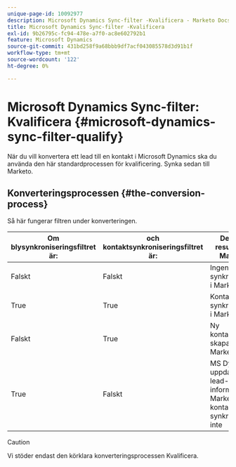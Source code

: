 ```yaml
---
unique-page-id: 10092977
description: Microsoft Dynamics Sync-filter -Kvalificera - Marketo Docs - Produktdokumentation
title: Microsoft Dynamics Sync-filter -Kvalificera
exl-id: 9b26795c-fc94-478e-a7f0-ac8e602792b1
feature: Microsoft Dynamics
source-git-commit: 431bd258f9a68bbb9df7acf043085578d3d91b1f
workflow-type: tm+mt
source-wordcount: '122'
ht-degree: 0%

---
```


# Microsoft Dynamics Sync-filter: Kvalificera {#microsoft-dynamics-sync-filter-qualify}

När du vill konvertera ett lead till en kontakt i Microsoft Dynamics ska du använda den här standardprocessen för kvalificering. Synka sedan till Marketo.

## Konverteringsprocessen {#the-conversion-process}

Så här fungerar filtren under konverteringen.

| Om blysynkroniseringsfiltret är: | och kontaktsynkroniseringsfiltret är: | Detta är resultatet i Marketo |
|---|---|---|
| Falskt | Falskt | Ingenting synkroniseras i Marketo |
| True | True | Kontakten synkroniseras i Marketo |
| Falskt | True | Ny kontaktpost skapas i Marketo |
| True | Falskt | MS Dynamics uppdaterar lead-information i Marketo, men kontaktposten synkroniseras inte |

>[!CAUTION]
>
>Vi stöder endast den körklara konverteringsprocessen Kvalificera.
